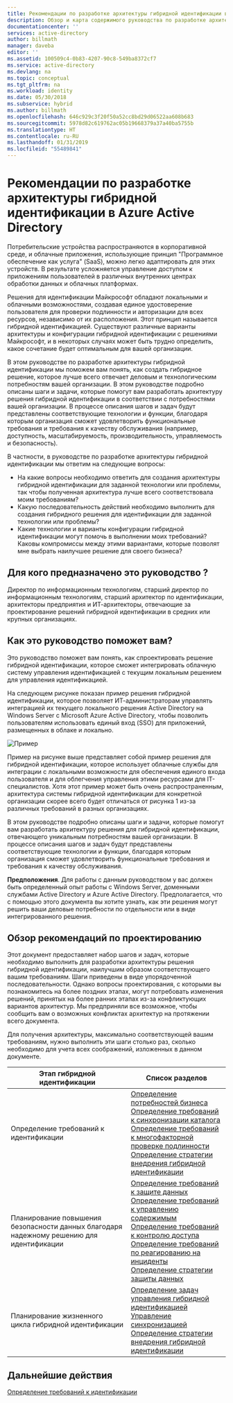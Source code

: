 ```yaml
---
title: Рекомендации по разработке архитектуры гибридной идентификации в Azure Active Directory — обзор | Документация Майкрософт
description: Обзор и карта содержимого руководства по разработке архитектуры гибридной идентификации
documentationcenter: ''
services: active-directory
author: billmath
manager: daveba
editor: ''
ms.assetid: 100509c4-0b83-4207-90c8-549ba8372cf7
ms.service: active-directory
ms.devlang: na
ms.topic: conceptual
ms.tgt_pltfrm: na
ms.workload: identity
ms.date: 05/30/2018
ms.subservice: hybrid
ms.author: billmath
ms.openlocfilehash: 646c929c3f20f50a52cc8bd29d06522aa608b683
ms.sourcegitcommit: 5978d82c619762ac05b19668379a37a40ba5755b
ms.translationtype: HT
ms.contentlocale: ru-RU
ms.lasthandoff: 01/31/2019
ms.locfileid: "55489841"
---
```

# <a name="azure-active-directory-hybrid-identity-design-considerations"></a>Рекомендации по разработке архитектуры гибридной идентификации в Azure Active Directory
Потребительские устройства распространяются в корпоративной среде, и облачные приложения, использующие принцип "Программное обеспечение как услуга" (SaaS), можно легко адаптировать для этих устройств. В результате усложняется управление доступом к приложениям пользователей в различных внутренних центрах обработки данных и облачных платформах.  

Решения для идентификации Майкрософт обладают локальными и облачными возможностями, создавая единое удостоверение пользователя для проверки подлинности и авторизации для всех ресурсов, независимо от их расположения. Этот принцип называется гибридной идентификацией. Существуют различные варианты архитектуры и конфигурации гибридной идентификации с решениями Майкрософт, и в некоторых случаях может быть трудно определить, какое сочетание будет оптимальным для вашей организации. 

В этом руководстве по разработке архитектуры гибридной идентификации мы поможем вам понять, как создать гибридное решение, которое лучше всего отвечает деловым и технологическим потребностям вашей организации.  В этом руководстве подробно описаны шаги и задачи, которые помогут вам разработать архитектуру решения гибридной идентификации в соответствии с потребностями вашей организации. В процессе описания шагов и задач будут представлены соответствующие технологии и функции, благодаря которым организация сможет удовлетворить функциональные требования и требования к качеству обслуживания (например, доступность, масштабируемость, производительность, управляемость и безопасность). 

В частности, в руководстве по разработке архитектуры гибридной идентификации мы ответим на следующие вопросы: 

* На какие вопросы необходимо ответить для создания архитектуры гибридной идентификации для заданной технологии или проблемы, так чтобы полученная архитектура лучше всего соответствовала моим требованиям?
* Какую последовательность действий необходимо выполнить для создания гибридного решения для идентификации для заданной технологии или проблемы? 
* Какие технологии и варианты конфигурации гибридной идентификации могут помочь в выполнении моих требований? Каковы компромиссы между этими вариантами, которые позволят мне выбрать наилучшее решение для своего бизнеса?

## <a name="who-is-this-guide-intended-for"></a>Для кого предназначено это руководство ?
 Директор по информационным технологиям, старший директор по информационным технологиям, старший архитектор по идентификации, архитекторы предприятия и ИТ-архитекторы, отвечающие за проектирование решений гибридной идентификации в средних или крупных организациях.

## <a name="how-can-this-guide-help-you"></a>Как это руководство поможет вам?
Это руководство поможет вам понять, как спроектировать решение гибридной идентификации, которое сможет интегрировать облачную систему управления идентификацией с текущим локальным решением для управления идентификацией. 

На следующем рисунке показан пример решения гибридной идентификации, которое позволяет ИТ-администраторам управлять интеграцией их текущего локального решения Active Directory на Windows Server с Microsoft Azure Active Directory, чтобы позволить пользователям использовать единый вход (SSO) для приложений, размещенных в облаке и локально.

![Пример](media/plan-hybrid-identity-design-considerations/hybridID-example.png)

Пример на рисунке выше представляет собой пример решения для гибридной идентификации, которое использует облачные службы для интеграции с локальными возможности для обеспечения единого входа пользователя и для облегчения управления этими ресурсами для IT-специалистов. Хотя этот пример может быть очень распространенным, архитектура системы гибридной идентификации для конкретной организации скорее всего будет отличаться от рисунка 1 из-за различных требований в разных организациях. 

В этом руководстве подробно описаны шаги и задачи, которые помогут вам разработать архитектуру решения для гибридной идентификации, отвечающего уникальным потребностям вашей организации. В процессе описания шагов и задач будут представлены соответствующие технологии и функции, благодаря которым организация сможет удовлетворить функциональные требования и требования к качеству обслуживания.

**Предположения**. Для работы с данным руководством у вас должен быть определенный опыт работы с Windows Server, доменными службами Active Directory и Azure Active Directory. Предполагается, что с помощью этого документа вы хотите узнать, как эти решения могут решить ваши деловые потребности по отдельности или в виде интегрированного решения.

## <a name="design-considerations-overview"></a>Обзор рекомендаций по проектированию
Этот документ предоставляет набор шагов и задач, которые необходимо выполнить для разработки архитектуры решения гибридной идентификации, наилучшим образом соответствующего вашим требованиям. Шаги приведены в виде упорядоченной последовательности. Однако вопросы проектирования, с которыми вы познакомитесь на более поздних этапах, могут потребовать изменения решений, принятых на более ранних этапах из-за конфликтующих вариантов архитектур. Мы предприняли все возможное, чтобы сообщить вам о возможных конфликтах архитектур на протяжении всего документа. 

Для получения архитектуры, максимально соответствующей вашим требованиям, нужно выполнить эти шаги столько раз, сколько необходимо для учета всех соображений, изложенных в данном документе. 

| Этап гибридной идентификации | Список разделов |
| --- | --- |
| Определение требований к идентификации |[Определение потребностей бизнеса](plan-hybrid-identity-design-considerations-business-needs.md)<br> [Определение требований к синхронизации каталога](plan-hybrid-identity-design-considerations-directory-sync-requirements.md)<br> [Определение требований к многофакторной проверке подлинности](plan-hybrid-identity-design-considerations-multifactor-auth-requirements.md)<br> [Определение стратегии внедрения гибридной идентификации](plan-hybrid-identity-design-considerations-identity-adoption-strategy.md) |
| Планирование повышения безопасности данных благодаря надежному решению для идентификации |[Определение требований к защите данных](plan-hybrid-identity-design-considerations-dataprotection-requirements.md) <br> [Определение требований к управлению содержимым](plan-hybrid-identity-design-considerations-contentmgt-requirements.md)<br> [Определение требований к контролю доступа](plan-hybrid-identity-design-considerations-accesscontrol-requirements.md)<br> [Определение требований по реагированию на инциденты](plan-hybrid-identity-design-considerations-incident-response-requirements.md) <br> [Определение стратегии защиты данных](plan-hybrid-identity-design-considerations-data-protection-strategy.md) |
| Планирование жизненного цикла гибридной идентификации |[Определение задач управления гибридной идентификацией](plan-hybrid-identity-design-considerations-hybrid-id-management-tasks.md) <br> [Управление синхронизацией](plan-hybrid-identity-design-considerations-hybrid-id-management-tasks.md)<br> [Определение стратегии внедрения гибридной идентификации](plan-hybrid-identity-design-considerations-lifecycle-adoption-strategy.md) |

## <a name="next-steps"></a>Дальнейшие действия
[Определение требований к идентификации](plan-hybrid-identity-design-considerations-business-needs.md)

